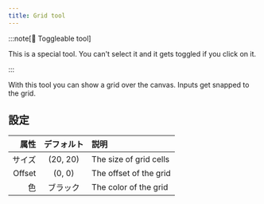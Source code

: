 ```yaml
---
title: Grid tool
---
```


:::note[🔘 Toggleable tool]

This is a special tool.
You can't select it and it gets toggled if you click on it.

:::

With this tool you can show a grid over the canvas.
Inputs get snapped to the grid.

## 設定

|     属性 |            デフォルト            | 説明                     |
| -----: | :-------------------------: | :--------------------- |
|    サイズ | (20, 20) | The size of grid cells |
| Offset |  (0, 0)  | The offset of the grid |
|      色 |             ブラック            | The color of the grid  |
